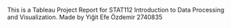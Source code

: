 This is a Tableau Project Report for STAT112 Introduction to Data Processing and Visualization.
Made by Yiğit Efe Özdemir 2740835
